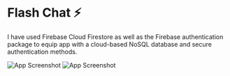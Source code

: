 # Flash Chat ⚡️

I have used Firebase Cloud Firestore as well as the Firebase authentication package to equip  app with a cloud-based NoSQL database and secure authentication methods. 

![App Screenshot](https://github.com/amit2303/Flash-Chat/blob/main/Screenshots/Screenshot%202024-05-06%20at%203.53.08%E2%80%AFPM.png)
![App Screenshot](https://github.com/amit2303/Flash-Chat/blob/main/Screenshots/Screenshot%202024-05-06%20at%204.09.27%E2%80%AFPM.png)

